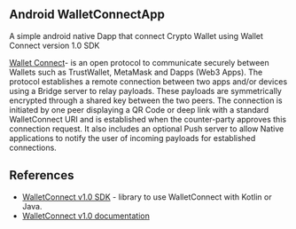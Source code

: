 ## Android WalletConnectApp
A simple android native Dapp that connect Crypto Wallet using Wallet Connect version 1.0 SDK

[Wallet Connect](https://walletconnect.com/)- is an open protocol to communicate securely between Wallets such as TrustWallet, MetaMask and Dapps (Web3 Apps). The protocol establishes a remote connection between two apps and/or devices using a Bridge server to relay payloads. These payloads are symmetrically encrypted through a shared key between the two peers. The connection is initiated by one peer displaying a QR Code or deep link with a standard WalletConnect URI and is established when the counter-party approves this connection request. It also includes an optional Push server to allow Native applications to notify the user of incoming payloads for established connections.

## References
- [WalletConnect v1.0 SDK](https://github.com/WalletConnect/kotlin-walletconnect-lib) - library to use WalletConnect with Kotlin or Java.
- [WalletConnect v1.0 documentation](https://docs.walletconnect.com/)
